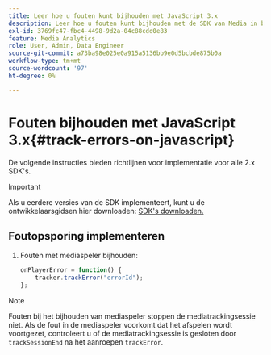 ```yaml
---
title: Leer hoe u fouten kunt bijhouden met JavaScript 3.x
description: Leer hoe u fouten kunt bijhouden met de SDK van Media in browser-apps (JS).
exl-id: 3769fc47-fbc4-4498-9d2a-04c88cdd0e83
feature: Media Analytics
role: User, Admin, Data Engineer
source-git-commit: a73ba98e025e0a915a5136bb9e0d5bcbde875b0a
workflow-type: tm+mt
source-wordcount: '97'
ht-degree: 0%

---
```


# Fouten bijhouden met JavaScript 3.x{#track-errors-on-javascript}

De volgende instructies bieden richtlijnen voor implementatie voor alle 2.x SDK&#39;s.

>[!IMPORTANT]
>
>Als u eerdere versies van de SDK implementeert, kunt u de ontwikkelaarsgidsen hier downloaden: [SDK&#39;s downloaden.](/help/getting-started/download-sdks.md)

## Foutopsporing implementeren

1. Fouten met mediaspeler bijhouden:

   ```js
   onPlayerError = function() {
       tracker.trackError("errorId");
   };
   ```

>[!NOTE]
>
>Fouten bij het bijhouden van mediaspeler stoppen de mediatrackingsessie niet. Als de fout in de mediaspeler voorkomt dat het afspelen wordt voortgezet, controleert u of de mediatrackingsessie is gesloten door `trackSessionEnd` na het aanroepen `trackError`.
